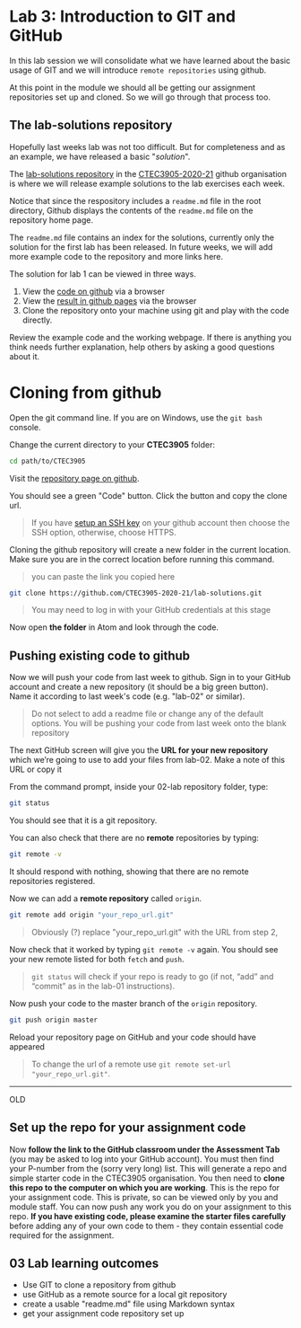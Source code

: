 # Lab 3: Introduction to GIT and GitHub

In this lab session we will consolidate what we have learned about the basic usage of GIT and we will introduce `remote repositories` using github.

At this point in the module we should all be getting our assignment repositories set up and cloned.
So we will go through that process too.

## The lab-solutions repository

Hopefully last weeks lab was not too difficult.
But for completeness and as an example, we have released a basic "*solution*".

The [lab-solutions repository](https://github.com/CTEC3905-2020-21/lab-solutions) in the [CTEC3905-2020-21](https://github.com/CTEC3905-2020-21) github organisation is where we will release example solutions to the lab exercises each week.

Notice that since the respository includes a `readme.md` file in the root directory, Github displays the contents of the `readme.md` file on the repository home page.

The `readme.md` file contains an index for the solutions, currently only the solution for the first lab has been released.
In future weeks, we will add more example code to the repository and more links here.

The solution for lab 1 can be viewed in three ways.

1. View the [code on github](https://github.com/CTEC3905-2020-21/lab-solutions/tree/master/lab-01) via a browser
1. View the [result in github pages](https://ctec3905-2020-21.github.io/lab-solutions/lab-01/) via the browser
1. Clone the repository onto your machine using git and play with the code directly.

Review the example code and the working webpage.
If there is anything you think needs further explanation, help others by asking a good questions about it.

# Cloning from github

Open the git command line.
If you are on Windows, use the `git bash` console.

Change the current directory to your **CTEC3905** folder:

```bash
cd path/to/CTEC3905
```

Visit the [repository page on github](https://github.com/CTEC3905-2020-21/lab-solutions).

You should see a green "Code" button.
Click the button and copy the clone url.

> If you have [setup an SSH key](https://docs.github.com/en/free-pro-team@latest/github/authenticating-to-github/connecting-to-github-with-ssh) on your github account then choose the SSH option, otherwise, choose HTTPS.

Cloning the github repository will create a new folder in the current location.
Make sure you are in the correct location before running this command.

> you can paste the link you copied here

```bash
git clone https://github.com/CTEC3905-2020-21/lab-solutions.git
```

>You may need to log in with your GitHub credentials at this stage

Now open **the folder** in Atom and look through the code.

## Pushing existing code to github

Now we will push your code from last week to github.
Sign in to your GitHub account and create a new repository (it should be a big green button).
Name it according to last week's code (e.g. "lab-02" or similar).

> Do not select to add a readme file or change any of the default options.
> You will be pushing your code from last week onto the blank repository

The next GitHub screen will give you the **URL for your new repository** which we’re going to use to add your files from lab-02.
Make a note of this URL or copy it

From the command prompt, inside your 02-lab repository folder, type:

```bash
git status
```

You should see that it is a git repository.

You can also check that there are no **remote** repositories by typing:

```bash
git remote -v
```

It should respond with nothing, showing that there are no remote repositories registered.

Now we can add a **remote repository** called `origin`.

```bash
git remote add origin "your_repo_url.git"
```

> Obviously (?) replace "your_repo_url.git" with the URL from step 2,

Now check that it worked by typing `git remote -v` again.
You should see your new remote listed for both `fetch` and `push`.

> `git status` will check if your repo is ready to go (if not, “add” and “commit” as in the lab-01 instructions).

Now push your code to the master branch of the `origin` repository.

```bash
git push origin master
```

Reload your repository page on GitHub and your code should have appeared

>To change the url of a remote use `git remote set-url "your_repo_url.git"`.




-----
OLD






## Set up the repo for your assignment code

Now **follow the link to the GitHub classroom under the Assessment Tab** (you may be asked to log into your GitHub account).
You must then find your P-number from the (sorry very long) list.
This will generate a repo and simple starter code in the CTEC3905 organisation.
You then need to **clone this repo to the computer on which you are working**.
This is the repo for your assignment code. This is private, so can be viewed only by you and module staff.
You can now push any work you do on your assignment to this repo.
**If you have existing code, please examine the starter files carefully** before adding any of your own code to them - they contain essential code required for the assignment.

## 03 Lab learning outcomes

- Use GIT to clone a repository from github
- use GitHub as a remote source for a local git repository
- create a usable "readme.md" file using Markdown syntax
- get your assignment code repository set up
